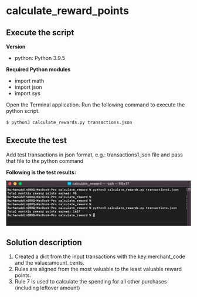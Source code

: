 # calculate_reward_points

## Execute the script

**Version**
- python: Python 3.9.5

**Required Python modules**
- import math
- import json
- import sys

Open the Terminal application. Run the following command to execute the python script.

```shell
$ python3 calculate_rewards.py transactions.json
```

## Execute the test

Add test transactions in json format, e.g.: transactions1.json file and pass that file to the python command

**Following is the test results:**

![result](./script_result.png)

## Solution description

1. Created a dict from the input transactions with the key:merchant_code and the value:amount_cents.
2. Rules are aligned from the most valuable to the least valuable reward points.
3. Rule 7 is used to calculate the spending for all other purchases (including leftover amount)
